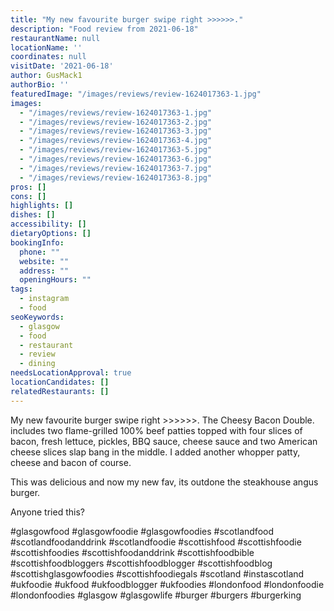 ```yaml
---
title: "My new favourite burger swipe right >>>>>>."
description: "Food review from 2021-06-18"
restaurantName: null
locationName: ''
coordinates: null
visitDate: '2021-06-18'
author: GusMack1
authorBio: ''
featuredImage: "/images/reviews/review-1624017363-1.jpg"
images:
  - "/images/reviews/review-1624017363-1.jpg"
  - "/images/reviews/review-1624017363-2.jpg"
  - "/images/reviews/review-1624017363-3.jpg"
  - "/images/reviews/review-1624017363-4.jpg"
  - "/images/reviews/review-1624017363-5.jpg"
  - "/images/reviews/review-1624017363-6.jpg"
  - "/images/reviews/review-1624017363-7.jpg"
  - "/images/reviews/review-1624017363-8.jpg"
pros: []
cons: []
highlights: []
dishes: []
accessibility: []
dietaryOptions: []
bookingInfo:
  phone: ""
  website: ""
  address: ""
  openingHours: ""
tags:
  - instagram
  - food
seoKeywords:
  - glasgow
  - food
  - restaurant
  - review
  - dining
needsLocationApproval: true
locationCandidates: []
relatedRestaurants: []
---
```


My new favourite burger swipe right >>>>>>. The Cheesy Bacon Double. includes two flame-grilled 100% beef patties topped with four slices of bacon, fresh lettuce, pickles, BBQ sauce, cheese sauce and two American cheese slices slap bang in the middle. I added another whopper patty, cheese and bacon of course.

This was delicious and now my new fav, its outdone the steakhouse angus burger. 

Anyone tried this? 

#glasgowfood #glasgowfoodie #glasgowfoodies #scotlandfood #scotlandfoodanddrink #scotlandfoodie #scottishfood #scottishfoodie #scottishfoodies #scottishfoodanddrink #scottishfoodbible #scottishfoodbloggers #scottishfoodblogger #scottishfoodblog #scottishglasgowfoodies #scottishfoodiegals #scotland #instascotland #ukfoodie #ukfood #ukfoodblogger #ukfoodies #londonfood #londonfoodie #londonfoodies #glasgow #glasgowlife #burger #burgers #burgerking